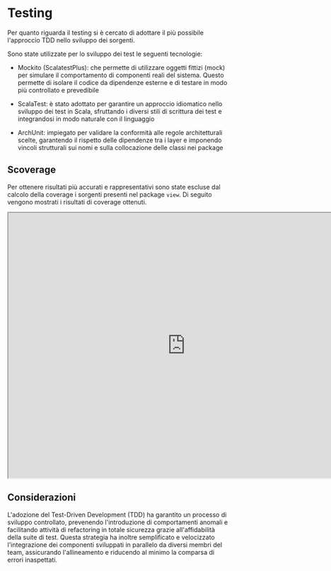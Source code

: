 # Testing
Per quanto riguarda il testing si è cercato di adottare il più possibile l'approccio TDD nello sviluppo dei sorgenti.

Sono state utilizzate per lo sviluppo dei test le seguenti tecnologie: 
- Mockito (ScalatestPlus): che permette di utilizzare oggetti fittizi (mock) per simulare il comportamento di componenti reali del sistema. Questo permette di isolare il codice da dipendenze esterne e di testare in modo più controllato e prevedibile
  
- ScalaTest: è stato adottato per garantire un approccio idiomatico nello sviluppo dei test in Scala, sfruttando i diversi stili di scrittura dei test e integrandosi in modo naturale con il linguaggio
  
- ArchUnit: impiegato per validare la conformità alle regole architetturali scelte, garantendo il rispetto delle dipendenze tra i layer e imponendo vincoli strutturali sui nomi e sulla collocazione delle classi nei package

## Scoverage
Per ottenere risultati più accurati e rappresentativi sono state escluse dal calcolo della coverage i sorgenti presenti nel package `view`.
Di seguito vengono mostrati i risultati di coverage ottenuti.
<p align="center">
    <iframe src="https://dev-pps.github.io/pps-23-ulisse/coverage/index.html" width="800" height="600"></iframe>
</p>

## Considerazioni
L'adozione del Test-Driven Development (TDD) ha garantito un processo di sviluppo controllato, prevenendo l'introduzione di comportamenti anomali e facilitando attività di refactoring in totale sicurezza grazie all'affidabilità della suite di test.
Questa strategia ha inoltre semplificato e velocizzato l'integrazione dei componenti sviluppati in parallelo da diversi membri del team, assicurando l'allineamento e riducendo al minimo la comparsa di errori inaspettati.